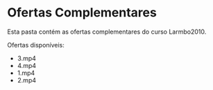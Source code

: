 # Ofertas Complementares

Esta pasta contém as ofertas complementares do curso Larmbo2010.

Ofertas disponíveis:
- 3.mp4
- 4.mp4
- 1.mp4
- 2.mp4